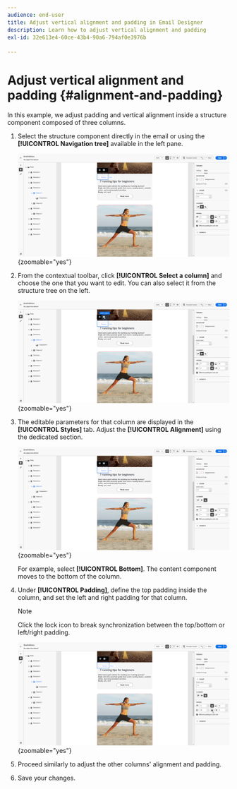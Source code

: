 ```yaml
---
audience: end-user
title: Adjust vertical alignment and padding in Email Designer
description: Learn how to adjust vertical alignment and padding
exl-id: 32e613e4-60ce-43b4-90a6-794af0e3976b
 
---
```


# Adjust vertical alignment and padding {#alignment-and-padding}

In this example, we adjust padding and vertical alignment inside a structure component composed of three columns.

1. Select the structure component directly in the email or using the **[!UICONTROL Navigation tree]** available in the left pane.

   ![](assets/alignment_1.png){zoomable="yes"}

1. From the contextual toolbar, click **[!UICONTROL Select a column]** and choose the one that you want to edit. You can also select it from the structure tree on the left.

   ![](assets/alignment_2.png){zoomable="yes"}

1. The editable parameters for that column are displayed in the **[!UICONTROL Styles]** tab. Adjust the **[!UICONTROL Alignment]** using the dedicated section.

   ![](assets/alignment_3.png){zoomable="yes"}

   For example, select **[!UICONTROL Bottom]**. The content component moves to the bottom of the column.

1. Under **[!UICONTROL Padding]**, define the top padding inside the column, and set the left and right padding for that column.

   >[!NOTE]
   >
   >Click the lock icon to break synchronization between the top/bottom or left/right padding.

   ![](assets/alignment_4.png){zoomable="yes"}

1. Proceed similarly to adjust the other columns' alignment and padding.

1. Save your changes.

